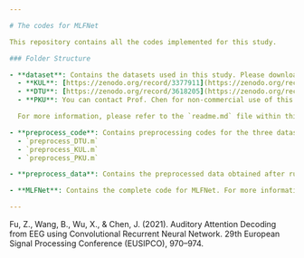 ```yaml
---

# The codes for MLFNet

This repository contains all the codes implemented for this study.

### Folder Structure

- **dataset**: Contains the datasets used in this study. Please download the KUL, DTU, and PKU datasets.
  - **KUL**: [https://zenodo.org/record/3377911](https://zenodo.org/record/3377911)
  - **DTU**: [https://zenodo.org/record/3618205](https://zenodo.org/record/3618205)
  - **PKU**: You can contact Prof. Chen for non-commercial use of this dataset (Fu et al., 2021).

  For more information, please refer to the `readme.md` file within this folder.

- **preprocess_code**: Contains preprocessing codes for the three datasets used in this study.
  - `preprocess_DTU.m`
  - `preprocess_KUL.m`
  - `preprocess_PKU.m`

- **preprocess_data**: Contains the preprocessed data obtained after running the above `.m` files.

- **MLFNet**: Contains the complete code for MLFNet. For more information, please refer to the `readme.md` file within this folder.

---
```



Fu, Z., Wang, B., Wu, X., & Chen, J. (2021). Auditory Attention Decoding from EEG using Convolutional Recurrent Neural Network. 29th European Signal Processing Conference (EUSIPCO), 970–974.
